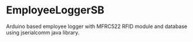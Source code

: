 # EmployeeLoggerSB

Arduino based employee logger with MFRC522 RFID module and database using jserialcomm java library.
